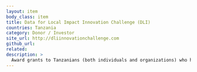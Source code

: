 ```yaml
---
layout: item
body_class: item
title: Data for Local Impact Innovation Challenge (DLI)
countries: Tanzania
category: Donor / Investor
site_url: http://dliinnovationchallenge.com
github_url: 
related: 
description: >
  Award grants to Tanzanians (both individuals and organizations) who have creative ideas on how to use or combine data - including open data - in new ways to gain insights or empower people through access to life-changing information & promotion of new innovations in the health sector.
---
```

